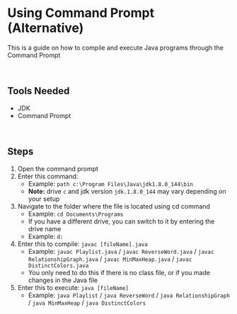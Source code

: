 # Using Command Prompt (Alternative)

This is a guide on how to compile and execute Java programs through the Command Prompt

<br>

## Tools Needed

- JDK
- Command Prompt

<br>

## Steps

1. Open the command prompt
2. Enter this command:
    - Example: `path c:\Program Files\Java\jdk1.8.0_144\bin`
    - **Note:** drive `c` and jdk version `jdk.1.8.0_144` may vary depending on your setup
3. Navigate to the folder where the file is located using cd command
    - Example: `cd Documents\Programs`
    - If you have a different drive, you can switch to it by entering the drive name
    - Example: `d:`
4. Enter this to compile: `javac [fileName].java`
    - Example: `javac Playlist.java` / `javac ReverseWord.java` / `javac RelationshipGraph.java` / `javac MinMaxHeap.java` / `javac DistinctColors.java`
    - You only need to do this if there is no class file, or if you made changes in the Java file
5. Enter this to execute: `java [fileName]`
    - Example: `java Playlist` / `java ReverseWord` / `java RelationshipGraph` / `java MinMaxHeap` / `java DistinctColors`
